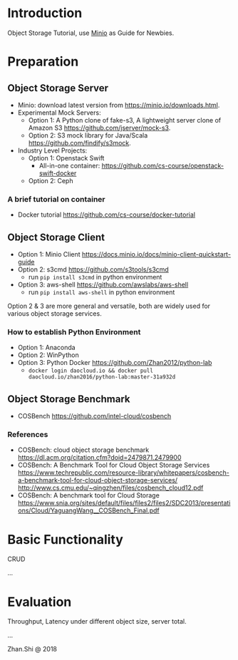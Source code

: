 # Introduction

Object Storage Tutorial, use [Minio](https://minio.io/) as Guide for Newbies.

# Preparation

## Object Storage Server

* Minio: download latest version from <https://minio.io/downloads.html>.
* Experimental Mock Servers:
    * Option 1: A Python clone of fake-s3, A lightweight server clone of Amazon S3 <https://github.com/jserver/mock-s3>.
    * Option 2: S3 mock library for Java/Scala <https://github.com/findify/s3mock>.
* Industry Level Projects:
    * Option 1: Openstack Swift
        * All-in-one container: <https://github.com/cs-course/openstack-swift-docker>
    * Option 2: Ceph

### A brief tutorial on container

* Docker tutorial <https://github.com/cs-course/docker-tutorial>

## Object Storage Client

* Option 1: Minio Client <https://docs.minio.io/docs/minio-client-quickstart-guide>
* Option 2: s3cmd <https://github.com/s3tools/s3cmd>
    * run `pip install s3cmd` in python environment
* Option 3: aws-shell <https://github.com/awslabs/aws-shell>
    * run `pip install aws-shell` in python environment

Option 2 & 3 are more general and versatile, both are widely used for various object storage services.

### How to establish Python Environment

* Option 1: Anaconda
* Option 2: WinPython
* Option 3: Python Docker <https://github.com/Zhan2012/python-lab>
    * `docker login daocloud.io && docker pull daocloud.io/zhan2016/python-lab:master-31a932d`

## Object Storage Benchmark

* COSBench <https://github.com/intel-cloud/cosbench>

### References

* COSBench: cloud object storage benchmark https://dl.acm.org/citation.cfm?doid=2479871.2479900
* COSBench: A Benchmark Tool for Cloud Object Storage Services <https://www.techrepublic.com/resource-library/whitepapers/cosbench-a-benchmark-tool-for-cloud-object-storage-services/> <http://www.cs.cmu.edu/~qingzhen/files/cosbench_cloud12.pdf>
* COSBench: A benchmark tool for Cloud Storage <https://www.snia.org/sites/default/files/files2/files2/SDC2013/presentations/Cloud/YaguangWang__COSBench_Final.pdf>

# Basic Functionality

CRUD

...

# Evaluation

Throughput, Latency under different object size, server total.

...

Zhan.Shi @ 2018
